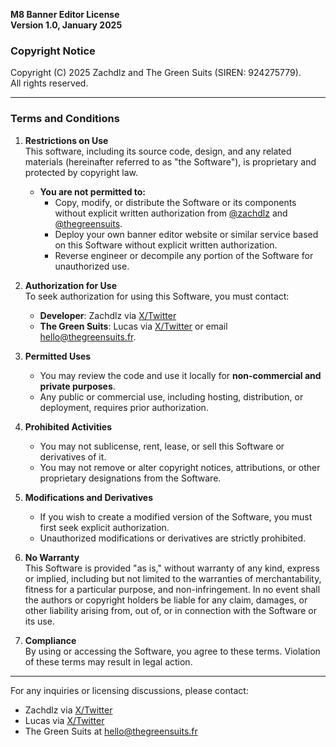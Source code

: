 **M8 Banner Editor License**  
**Version 1.0, January 2025**  

### Copyright Notice
Copyright (C) 2025 Zachdlz and The Green Suits (SIREN: 924275779).  
All rights reserved.

---

### Terms and Conditions

1. **Restrictions on Use**  
   This software, including its source code, design, and any related materials (hereinafter referred to as "the Software"), is proprietary and protected by copyright law.  
   - **You are not permitted to:**
     - Copy, modify, or distribute the Software or its components without explicit written authorization from [@zachdlz](https://github.com/zachdlz) and [@thegreensuits](https://github.com/thegreensuits).
     - Deploy your own banner editor website or similar service based on this Software without explicit written authorization.
     - Reverse engineer or decompile any portion of the Software for unauthorized use.

2. **Authorization for Use**  
   To seek authorization for using this Software, you must contact:  
   - **Developer**: Zachdlz via [X/Twitter](https://x.com/ZzAK_K)  
   - **The Green Suits**: Lucas via [X/Twitter](https://x.com/reaIucas) or email [hello@thegreensuits.fr](mailto:hello@thegreensuits.fr).

3. **Permitted Uses**  
   - You may review the code and use it locally for **non-commercial and private purposes**.
   - Any public or commercial use, including hosting, distribution, or deployment, requires prior authorization.

4. **Prohibited Activities**  
   - You may not sublicense, rent, lease, or sell this Software or derivatives of it.
   - You may not remove or alter copyright notices, attributions, or other proprietary designations from the Software.

5. **Modifications and Derivatives**  
   - If you wish to create a modified version of the Software, you must first seek explicit authorization.
   - Unauthorized modifications or derivatives are strictly prohibited.

6. **No Warranty**  
   This Software is provided "as is," without warranty of any kind, express or implied, including but not limited to the warranties of merchantability, fitness for a particular purpose, and non-infringement. In no event shall the authors or copyright holders be liable for any claim, damages, or other liability arising from, out of, or in connection with the Software or its use.

7. **Compliance**  
   By using or accessing the Software, you agree to these terms. Violation of these terms may result in legal action.

---

For any inquiries or licensing discussions, please contact:  
- Zachdlz via [X/Twitter](https://x.com/ZzAK_K)  
- Lucas via [X/Twitter](https://x.com/reaIucas)  
- The Green Suits at [hello@thegreensuits.fr](mailto:hello@thegreensuits.fr)